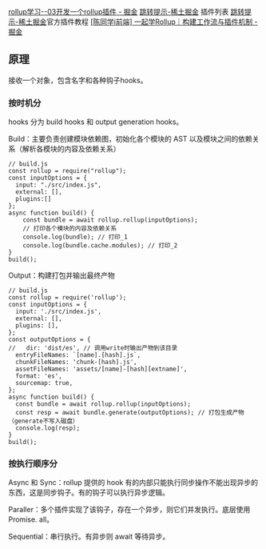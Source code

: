 [rollup学习--03开发一个rollup插件 - 掘金](https://juejin.cn/post/7023284800966361124?searchId=202308051032531AC551C83198476C662C)
[跳转提示-稀土掘金](https://link.juejin.cn/?target=https%3A%2F%2Fgithub.com%2Frollup%2Fawesome) 插件列表
[跳转提示-稀土掘金](https://link.juejin.cn/?target=https%3A%2F%2Frollupjs.org%2Fguide%2Fen%2F%23plugins-overview)官方插件教程 
[[陈同学i前端] 一起学Rollup｜构建工作流与插件机制 - 掘金](https://juejin.cn/post/7155702261724184589?searchId=202308051032531AC551C83198476C662C)
## 原理
接收一个对象，包含名字和各种钩子hooks。

### 按时机分
hooks 分为 build hooks 和 output generation hooks。

Build：主要负责创建模块依赖图，初始化各个模块的 AST 以及模块之间的依赖关系（解析各模块的内容及依赖关系）
```
// build.js
const rollup = require("rollup");
const inputOptions = {
  input: "./src/index.js",
  external: [],
  plugins:[]
};
async function build() {
    const bundle = await rollup.rollup(inputOptions);
    // 打印各个模块的内容及依赖关系
    console.log(bundle); // 打印_1
    console.log(bundle.cache.modules); // 打印_2
}
build();
```
Output：构建打包并输出最终产物
```
// build.js
const rollup = require('rollup');
const inputOptions = {
  input: './src/index.js',
  external: [],
  plugins: [],
};
const outputOptions = {
//   dir: 'dist/es', // 调用write时输出产物到该目录
  entryFileNames: `[name].[hash].js`,
  chunkFileNames: 'chunk-[hash].js',
  assetFileNames: 'assets/[name]-[hash][extname]',
  format: 'es',
  sourcemap: true,
};
async function build() {
  const bundle = await rollup.rollup(inputOptions);
  const resp = await bundle.generate(outputOptions); // 打包生成产物（generate不写入磁盘）
  console.log(resp);
}
build();
```

### 按执行顺序分
Async 和 Sync：rollup 提供的 hook 有的内部只能执行同步操作不能出现异步的东西，这是同步钩子。有的钩子可以执行异步逻辑。

Paraller：多个插件实现了该钩子，存在一个异步，则它们并发执行。底层使用 Promise. all。

Sequential：串行执行。有异步则 await 等待异步。

